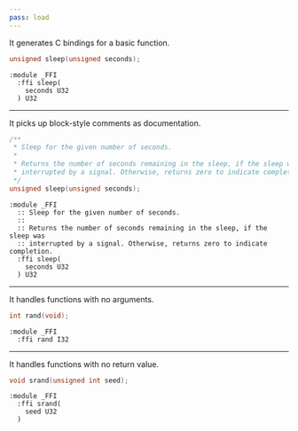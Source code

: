 ```yaml
---
pass: load
---
```


It generates C bindings for a basic function.

```c ffigen
unsigned sleep(unsigned seconds);
```
```savi
:module _FFI
  :ffi sleep(
    seconds U32
  ) U32
```

---

It picks up block-style comments as documentation.

```c ffigen
/**
 * Sleep for the given number of seconds.
 *
 * Returns the number of seconds remaining in the sleep, if the sleep was
 * interrupted by a signal. Otherwise, returns zero to indicate completion.
 */
unsigned sleep(unsigned seconds);
```
```savi
:module _FFI
  :: Sleep for the given number of seconds.
  ::
  :: Returns the number of seconds remaining in the sleep, if the sleep was
  :: interrupted by a signal. Otherwise, returns zero to indicate completion.
  :ffi sleep(
    seconds U32
  ) U32
```

---

It handles functions with no arguments.

```c ffigen
int rand(void);
```
```savi
:module _FFI
  :ffi rand I32
```

---

It handles functions with no return value.

```c ffigen
void srand(unsigned int seed);
```
```savi
:module _FFI
  :ffi srand(
    seed U32
  )
```
